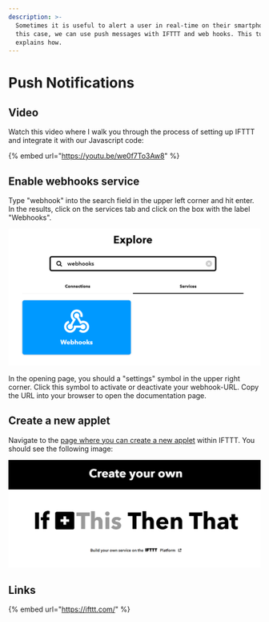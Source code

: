 ```yaml
---
description: >-
  Sometimes it is useful to alert a user in real-time on their smartphone. In
  this case, we can use push messages with IFTTT and web hooks. This tutorial
  explains how.
---
```


# Push Notifications

## Video

Watch this video where I walk you through the process of setting up IFTTT and integrate it with our Javascript code:

{% embed url="https://youtu.be/we0f7To3Aw8" %}

## Enable webhooks service

Type "webhook" into the search field in the upper left corner and hit enter. In the results, click on the services tab and click on the box with the label "Webhooks".

![](../../.gitbook/assets/image%20%2853%29.png)

In the opening page, you should a "settings" symbol in the upper right corner. Click this symbol to activate or deactivate your webhook-URL. Copy the URL into your browser to open the documentation page.

## Create a new applet

Navigate to the [page where you can create a new applet](https://ifttt.com/create) within IFTTT. You should see the following image:

![IFTTT applets are based on a trigger and an action.](../../.gitbook/assets/image%20%2857%29.png)

## Links

{% embed url="https://ifttt.com/" %}



